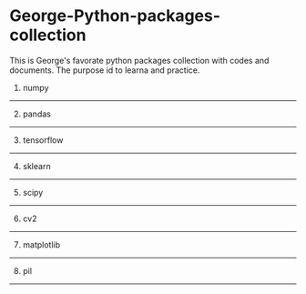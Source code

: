# George-Python-packages-collection

This is George's favorate python packages collection with codes and documents. The purpose id to learna and practice.


1. numpy
--------------------------------


2. pandas
--------------------------------


3. tensorflow
--------------------------------



4. sklearn
--------------------------------


5. scipy
--------------------------------


6. cv2
--------------------------------



7. matplotlib
--------------------------------


8. pil 
--------------------------------

